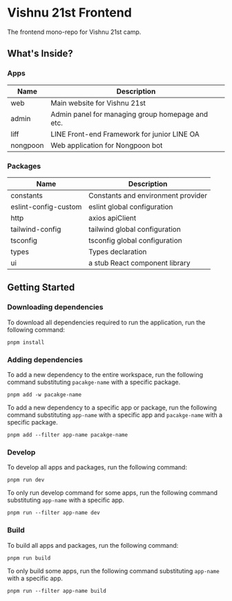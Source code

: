 # Vishnu 21st Frontend

The frontend mono-repo for Vishnu 21st camp.

## What's Inside?

### Apps

| Name     | Description                                      |
| -------- | ------------------------------------------------ |
| web      | Main website for Vishnu 21st                     |
| admin    | Admin panel for managing group homepage and etc. |
| liff     | LINE Front-end Framework for junior LINE OA      |
| nongpoon | Web application for Nongpoon bot                 |

### Packages

| Name                 | Description                        |
| -------------------- | ---------------------------------- |
| constants            | Constants and environment provider |
| eslint-config-custom | eslint global configuration        |
| http                 | axios apiClient                    |
| tailwind-config      | tailwind global configuration      |
| tsconfig             | tsconfig global configuration      |
| types                | Types declaration                  |
| ui                   | a stub React component library     |

## Getting Started

### Downloading dependencies

To download all dependencies required to run the application, run the following command:

```
pnpm install
```

### Adding dependencies

To add a new dependency to the entire workspace, run the following command substituting `pacakge-name` with a specific package.

```
pnpm add -w pacakge-name
```

To add a new dependency to a specific app or package, run the following command substituting `app-name` with a specific app and `pacakge-name` with a specific package.

```
pnpm add --filter app-name pacakge-name
```

### Develop

To develop all apps and packages, run the following command:

```
pnpm run dev
```

To only run develop command for some apps, run the following command substituting `app-name` with a specific app.

```
pnpm run --filter app-name dev
```

### Build

To build all apps and packages, run the following command:

```
pnpm run build
```

To only build some apps, run the following command substituting `app-name` with a specific app.

```
pnpm run --filter app-name build
```
